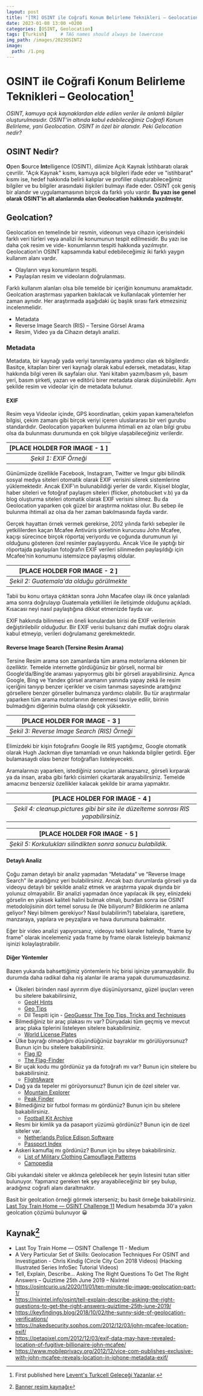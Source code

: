 ```yaml
---
layout: post
title: "[TR] OSINT ile Coğrafi Konum Belirleme Teknikleri – Geolocation - 2"
date: 2023-01-08 13:00 +0200
categories: [OSINT, Geolocation]
tags: [Turkish]     # TAG names should always be lowercase
img_path: /images/2023OSINT2
image:
  path: /1.png
---
```


# OSINT ile Coğrafi Konum Belirleme Teknikleri – Geolocation[^1]

*OSINT, kamuya açık kaynaklardan elde edilen veriler ile anlamlı bilgiler oluşturulmasıdır. OSINT’in altında kabul edebileceğimiz Coğrafi Konum Belirleme, yani Geolocation. OSINT in özel bir alanıdır. Peki Gelocation nedir?*

## OSINT Nedir?

**O**pen **S**ource **Int**elligence (OSINT), dilimize Açık Kaynak İstihbaratı olarak çevrilir. "Açık Kaynak" kısmı, kamuya açık bilgileri ifade eder ve "istihbarat" kısmı ise, hedef hakkında belirli kalıplar ve profiller oluşturabileceğimiz bilgiler ve bu bilgiler arasındaki ilişkileri bulmayı ifade eder. OSINT çok geniş bir alandır ve uygulamamasının birçok da farklı yolu vardır. **Bu yazı ise genel olarak OSINT’in alt alanlarında olan Geolocation hakkında yazılmıştır.**

## Geolcation?

Geolocation en temelinde bir resmin, videonun veya cihazın içerisindeki farklı veri türleri veya analizi ile konumunun tespit edilmesidir. Bu yazı ise daha çok resim ve vide- konumlarının tespiti hakkında yazılmıştır. Geolocation’ın OSINT kapsamında kabul edebileceğimiz iki farklı yaygın kullanım alanı vardır.

- Olayların veya konumların tespiti.
- Paylaşılan resim ve videoların doğrulanması.

Farklı kullanım alanları olsa bile temelde bir içeriğin konumunu aramaktadır. Geolcation araştırması yaparken bakılacak ve kullanılacak yöntemler her zaman aynıdır. Her araştırmada aşağıdaki üç başlık sırası fark etmezsiniz incelenmelidir.

- Metadata
- Reverse Image Search (RIS) – Tersine Görsel Arama
- Resim, Video ya da Cihazın detaylı analizi.

### Metadata

Metadata, bir kaynağı yada veriyi tanımlayama yardımcı olan ek bilgilerdir. Basitçe, kitapları birer veri kaynağı olarak kabul edersek, metadatası, kitap hakkında bilgi veren ilk sayfaları olur. Yani kitabın yazım/basım yılı, basım yeri, basım şirketi, yazarı ve editörü birer metadata olarak düşünülebilir. Aynı şekilde resim ve videolar için de metadata bulunur.

#### EXIF

Resim veya Videolar içinde, GPS koordinatları, çekim yapan kamera/telefon bilgisi, çekim zamanı gibi birçok veriyi içeren uluslararası bir veri gurubu standardıdır. Geolocation yaparken bulunma ihtimali en az olan bilgi grubu olsa da bulunması durumunda en çok bilgiye ulaşabileceğiniz verilerdir.

| [PLACE HOLDER FOR IMAGE - 1 ] |
|:--:|
| *Şekil 1: EXIF Örneği* |

Günümüzde özellikle Facebook, Instagram, Twitter ve Imgur gibi bilindik sosyal medya siteleri otomatik olarak EXIF verisini silerek sistemlerine yüklemektedir. Ancak EXIF’ın bulunabildiği yerler de vardır. Kişisel bloglar, haber siteleri ve fotoğraf paylaşım siteleri (flicker, photobucket v.b) ya da blog oluşturma siteleri otomatik olarak EXIF verisini silmez. Bu da Geolocation yaparken çok güzel bir araştırma noktası olur. Bu sebep ile bulunma ihtimali az olsa da her zaman bakılmasında fayda vardır. 

Gerçek hayattan örnek vermek gerekirse, 2012 yılında farklı sebepler ile yetkililerden kaçan Mcafee Antivüris şirketinin kurucusu John Mcafee, kaçışı sürecince birçok röportaj veriyordu ve çoğunda durumunun iyi olduğunu gösteren özel resimler paylaşıyordu. Ancak Vice ile yaptığı bir röportajda paylaşılan fotoğrafın EXIF verileri silinmeden paylaşıldığı için Mcafee’nin konumunu istemsizce paylaşmış oldular.

| [PLACE HOLDER FOR IMAGE - 2 ] |
|:--:|
| *Şekil 2: Guatemala'da olduğu görülmekte* |

Tabii bu konu ortaya çıktıktan sonra John Macafee olayı ilk önce yalanladı ama sonra doğrulayıp Guatemala yetkilileri ile iletişimde olduğunu açıkladı. Kısacası neyi nasıl paylaştığına dikkat etmenizde fayda var.

EXIF hakkında bilinmesi en öneli konulardan birisi de EXIF verilerinin değiştirilebilir olduğudur. Bir EXIF verisi bulsanız dahi mutlak doğru olarak kabul etmeyip, verileri doğrulamanız gerekmektedir. 

#### Reverse Image Search (Tersine Resim Arama)

Tersine Resim arama son zamanlarda tüm arama motorlarına eklenen bir özelliktir. Temelde internette gördüğünüz bir görseli, normal bir Google’da/Bing’de araması yapıyormuş gibi bir görseli arayabilirsiniz. Ayrıca Google, Bing ve Yandex görsel aramanın yanında yapay zekâ ile resim içeriğini tanıyıp benzer içerikler ve cisim tanıması sayesinde arattığınız görsellere benzer görseller bulmanıza yardımcı olabilir. Bu tür araştırmalar yaparken tüm arama motorlarının denenmesi tavsiye edilir, birinin bulmadığını diğerinin bulma olasılığı çok yüksektir.

| [PLACE HOLDER FOR IMAGE - 3 ] |
|:--:|
| *Şekil 3: Reverse Image Search (RIS) Örneği* |

Elimizdeki bir kişin fotoğrafını Google ile RIS yaptığımız, Google otomatik olarak Hugh Jackman diye tamamladı ve onun hakkında bilgiler getirdi. Eğer bulamasaydı olası benzer fotoğrafları listeleyecekti.

Aramalarınızı yaparken, istediğiniz sonuçları alamazsanız, görseli kırparak ya da insan, araba gibi farklı cisimleri çıkartarak arayabilirsiniz. Temelde amacınız benzersiz özellikler kalacak şekilde bir arama yapmaktır.

| [PLACE HOLDER FOR IMAGE - 4 ] |
|:--:|
| *Şekil 4: cleanup.pictures gibi bir site ile düzelteme sonrası RIS yapabilirsiniz.* |

| [PLACE HOLDER FOR IMAGE - 5 ] |
|:--:|
| *Şekil 5: Korkulukları silindikten sonra sonucu bulabildik.* |

#### Detaylı Analiz

Çoğu zaman detaylı bir analiz yapmadan “Metadata” ve “Reverse Image Search” ile aradığınız yeri bulabilirsiniz. Ancak bazı durumlarda görseli ya da videoyu detaylı bir şekilde analiz etmek ve araştırma yapak dışında bir yolunuz olmayabilir. Bir analizi yapmadan önce yapılacak ilk şey, elinizdeki görselin en yüksek kaliteli halini bulmak olmalı, bundan sonra ise OSINT metodolojisinin dört temel sorusu ile (Ne biliyorum? Bildiklerim ne anlama geliyor? Neyi bilmem gerekiyor? Nasıl bulabilirim?) tabelalara, işaretlere, manzaraya, yapılara ve peyzajlara ve hava durumuna bakmaktır.

Eğer bir video analizi yapıyorsanız, videoyu tekli kareler halinde, “frame by frame” olarak incelemeniz yada frame by frame olarak listeleyip bakmanız işinizi kolaylaştırabilir.

#### Diğer Yöntemler

Bazen yukarıda bahsettiğimiz yöntemlerin hiç birisi işinize yaramayabilir. Bu durumda daha radikal daha niş alanlar ile arama yapak durumunuzdasınız.

- Ülkeleri birinden nasıl ayırırım diye düşünüyorsanız, güzel ipuçları veren bu sitelere bakabilirsiniz,
  - [GeoH Hints](https://geohints.com/)
  - [Geo Tips](https://geotips.net/europe/)
  - Dil Tespiti için - [GeoGuessr The Top Tips, Tricks and Techniques](https://somerandomstuff1.wordpress.com/2019/02/08/geoguessr-the-top-tips-tricks-and-techniques/#languages)
- Bilmediğiniz bir araç plakası mı var? Dünyadaki tüm geçmiş ve mevcut araç plaka tiplerini listeleyen sitelere bakabilirsiniz.
  - [World License Plates](https://www.worldlicenseplates.com/)
- Ülke bayrağı olmadığını düşündüğünüz bayraklar mı görülüyorsunuz? Bunun için bu sitelere bakabilirsiniz.
  - [Flag ID](https://flagid.org/)
  - [The Flag-Finder](https://www.flaggenlexikon.de/flag-finder/index_dt.htm)
- Bir uçak kodu mu gördünüz ya da fotoğrafı mı var? Bunun için sitelere bu bakabilirsiniz.
  - [FlightAware](https://tr.flightaware.com/)
- Dağ ya da tepeler mi görüyorsunuz? Bunun için de özel siteler var.
  - [Mountain Explorer](https://peakvisor.com/)
  - [Peak Finder](https://www.peakfinder.com/)
- Bilmediğiniz bir futbol forması mı gördünüz? Bunun için bu sitelere bakabilirsiniz.
  - [Football Kit Archive](https://www.footballkitarchive.com/)
- Resmi bir kimlik ya da pasaport yüzümü gördünüz? Bunun için de özel siteler var.
  - [Netherlands Police Edison Software](https://www.edisontd.nl/)
  - [Passport Index](https://www.passportindex.org/)
- Askeri kamuflaj mı gördünüz? Bunun için bu siteye bakabilirsiniz.
  - [List of Military Clothing Camouflage Patterns](https://military-history.fandom.com/wiki/List_of_military_clothing_camouflage_patterns)
  - [Camopedia](https://www.camopedia.org/index.php/Main_Page)

Gibi yukarıdaki siteler ve aklınıza gelebilecek her şeyin listesini tutan sitler bulunuyor. Yapmanız gereken tek şey arayabileceğiniz bir şey bulup, aradığınız coğrafi alanı daraltmaktır.

Basit bir geolcation örneği görmek isterseniz; bu basit örneğe bakabilirsiniz. [Last Toy Train Home — OSINT Challenge 11](https://medium.com/@leventd/quiztime-random-osint-challenge-11-abc5ea122597) Medium hesabımda 30'a yakın geolcation çözümü bulunuyor 😀

## Kaynak[^2]

- Last Toy Train Home — OSINT Challenge 11 - Medium 
- A Very Particular Set of Skills: Geolocation Techniques For OSINT and Investigation - Chris Kindig (Circle City Con 2018 Videos) (Hacking Illustrated Series InfoSec Tutorial Videos)
- Tell, Explain, Describe… Asking The Right Questions To Get The Right Answers – Quiztime 25th June 2019 – NixIntel
- https://osintcurio.us/2020/11/01/ten-minute-tip-image-geolocation-part-1/
- https://nixintel.info/osint/tell-explain-describe-asking-the-right-questions-to-get-the-right-answers-quiztime-25th-june-2019/
- https://keyfindings.blog/2018/10/02/the-sunny-side-of-geolocation-verifications/
- https://nakedsecurity.sophos.com/2012/12/03/john-mcafee-location-exif/
- https://petapixel.com/2012/12/03/exif-data-may-have-revealed-location-of-fugitive-billionaire-john-mcafee/
- https://www.mobileprivacy.org/2012/12/vice-com-publishes-exclusive-with-john-mcafee-reveals-location-in-iphone-metadata-exif/

[^1]: First published here [Levent's Turkcell Geleceği Yazanlar](https://gelecegiyazanlar.turkcell.com.tr/blog/osint-ile-cografi-konum-belirleme-teknikleri-geolocation-2).
[^2]: [Banner resim kaynağı](https://www.browserstack.com/blog/geolocation-takes-over-the-power-of-testing-websites-and-mobile-apps-around-the-world/)